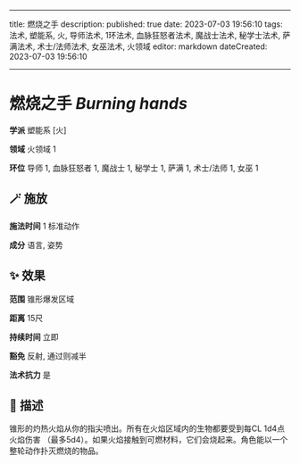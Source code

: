 
---
title: 燃烧之手
description: 
published: true
date: 2023-07-03 19:56:10
tags: 法术, 塑能系, 火, 导师法术, 1环法术, 血脉狂怒者法术, 魔战士法术, 秘学士法术, 萨满法术, 术士/法师法术, 女巫法术, 火领域
editor: markdown
dateCreated: 2023-07-03 19:56:10

---

# **燃烧之手** *Burning hands*

**学派** 塑能系 \[火\] 

**领域** 火领域 1

**环位** 导师 1, 血脉狂怒者 1, 魔战士 1, 秘学士 1, 萨满 1, 术士/法师 1, 女巫 1

## 🪄 施放

**施法时间** 1 标准动作

**成分** 语言, 姿势

## ✨ 效果  

**范围** 锥形爆发区域

**距离** 15尺  

**持续时间** 立即 

**豁免** 反射, 通过则减半

**法术抗力** 是

## 📖 描述

锥形的灼热火焰从你的指尖喷出。所有在火焰区域内的生物都要受到每CL 1d4点火焰伤害 （最多5d4）。如果火焰接触到可燃材料，它们会烧起来。角色能以一个整轮动作扑灭燃烧的物品。
    